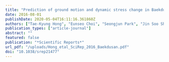 ```yaml
---
title: "Prediction of ground motion and dynamic stress change in Baekdusan (Changbaishan) volcano caused by a North Korean nuclear explosion"
date: 2016-08-01
publishDate: 2020-05-04T16:11:16.361860Z
authors: ["Tae-Kyung Hong", "Eunseo Choi", "Seongjun Park", "Jin Soo Shin"]
publication_types: ["article-journal"]
abstract: ""
featured: false
publication: "*Scientific Reports*"
url_pdf: "/uploads/Hong_etal_SciRep_2016_Baekdusan.pdf"
doi: "10.1038/srep21477"
---
```



